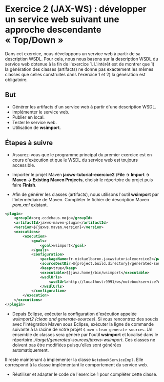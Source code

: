 # Exercice 2 (JAX-WS) : développer un service web suivant une approche descendante « Top/Down »

Dans cet exercice, nous développons un service web à partir de sa description WSDL. Pour cela, nous nous basons sur la description WSDL du service web obtenue à la fin de l'exercice 1. L'intérêt est de montrer que 1) la génération des classes (artifacts) ne donne pas exactement les mêmes classes que celles construites dans l'exercice 1 et 2) la génération est obligatoire.

## But

* Générer les artifacts d'un service web à partir d'une description WSDL.
* Implémenter le service web.
* Publier en local.
* Tester le service web.
* Utilisation de **wsimport**.

## Étapes à suivre

* Assurez-vous que le programme principal du premier exercice est en cours d'exécution et que le WSDL du service web est toujours accessible.
 
* Importer le projet Maven **jaxws-tutorial-exercice2** (**File -> Import -> Maven -> Existing Maven Projects**, choisir le répertoire du projet puis faire **Finish**.

* Afin de générer les classes (artifacts), nous utilisons l'outil **wsimport** par l'intermédiaire de Maven. Compléter le fichier de description Maven *pom.xml* existant.

```xml
<plugin>
    <groupId>org.codehaus.mojo</groupId>
    <artifactId>jaxws-maven-plugin</artifactId>
    <version>${jaxws.maven.version}</version>
    <executions>
        <execution>
            <goals>
                <goal>wsimport</goal>
            </goals>
            <configuration>
                <packageName>fr.mickaelbaron.jaxwstutorialexercice2</packageName>
                <sourceDestDir>${project.build.directory}/generated-sources/jaxws-wsimport</sourceDestDir>
                <keep>true</keep>
                <executable>${java.home}/bin/wsimport</executable>
                <wsdlUrls>
                    <wsdlUrl>http://localhost:9991/ws/notebookservice?wsdl</wsdlUrl>
                </wsdlUrls>
            </configuration>
        </execution>
    </executions>
</plugin>
```

* Depuis Eclipse, exécuter la configuration d'exécution appelée *wsimport2 (clean and generate-sources)*. Si vous rencontrez des soucis avec l'intégration Maven sous Eclipse, exécuter la ligne de commande suivante à la racine de votre projet `$ mvn clean generate-sources`. Un ensemble de classes sera généré par l'outil **wsimport** et localisé dans le répertoire *./target/generated-sources/jaxws-wsimport*. Ces classes ne doivent pas être modifiées puisqu'elles sont générées automatiquement.

Il reste maintenant à implémenter la classe `NotebookServiceImpl`. Elle correspond à la classe implémentant le comportement du service web.

* Réutiliser et adapter le code de l'exercice 1 pour compléter cette classe.

